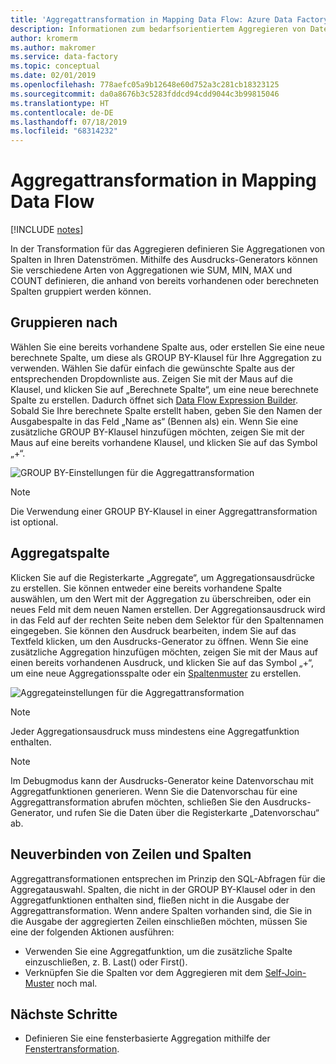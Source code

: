 ```yaml
---
title: 'Aggregattransformation in Mapping Data Flow: Azure Data Factory | Microsoft-Dokumentation'
description: Informationen zum bedarfsorientiertem Aggregieren von Daten in Azure Data Factory mithilfe der Mapping Data Flow-Aggregattransformation
author: kromerm
ms.author: makromer
ms.service: data-factory
ms.topic: conceptual
ms.date: 02/01/2019
ms.openlocfilehash: 778aefc05a9b12648e60d752a3c281cb18323125
ms.sourcegitcommit: da0a8676b3c5283fddcd94cdd9044c3b99815046
ms.translationtype: HT
ms.contentlocale: de-DE
ms.lasthandoff: 07/18/2019
ms.locfileid: "68314232"
---
```

# <a name="aggregate-transformation-in-mapping-data-flow"></a>Aggregattransformation in Mapping Data Flow 

[!INCLUDE [notes](../../includes/data-factory-data-flow-preview.md)]

In der Transformation für das Aggregieren definieren Sie Aggregationen von Spalten in Ihren Datenströmen. Mithilfe des Ausdrucks-Generators können Sie verschiedene Arten von Aggregationen wie SUM, MIN, MAX und COUNT definieren, die anhand von bereits vorhandenen oder berechneten Spalten gruppiert werden können.

## <a name="group-by"></a>Gruppieren nach
Wählen Sie eine bereits vorhandene Spalte aus, oder erstellen Sie eine neue berechnete Spalte, um diese als GROUP BY-Klausel für Ihre Aggregation zu verwenden. Wählen Sie dafür einfach die gewünschte Spalte aus der entsprechenden Dropdownliste aus. Zeigen Sie mit der Maus auf die Klausel, und klicken Sie auf „Berechnete Spalte“, um eine neue berechnete Spalte zu erstellen. Dadurch öffnet sich [Data Flow Expression Builder](concepts-data-flow-expression-builder.md). Sobald Sie Ihre berechnete Spalte erstellt haben, geben Sie den Namen der Ausgabespalte in das Feld „Name as“ (Bennen als) ein. Wenn Sie eine zusätzliche GROUP BY-Klausel hinzufügen möchten, zeigen Sie mit der Maus auf eine bereits vorhandene Klausel, und klicken Sie auf das Symbol „+“.

![GROUP BY-Einstellungen für die Aggregattransformation](media/data-flow/agg.png "GROUP BY-Einstellungen für die Aggregattransformation")

> [!NOTE]
> Die Verwendung einer GROUP BY-Klausel in einer Aggregattransformation ist optional.

## <a name="aggregate-column"></a>Aggregatspalte 
Klicken Sie auf die Registerkarte „Aggregate“, um Aggregationsausdrücke zu erstellen. Sie können entweder eine bereits vorhandene Spalte auswählen, um den Wert mit der Aggregation zu überschreiben, oder ein neues Feld mit dem neuen Namen erstellen. Der Aggregationsausdruck wird in das Feld auf der rechten Seite neben dem Selektor für den Spaltennamen eingegeben. Sie können den Ausdruck bearbeiten, indem Sie auf das Textfeld klicken, um den Ausdrucks-Generator zu öffnen. Wenn Sie eine zusätzliche Aggregation hinzufügen möchten, zeigen Sie mit der Maus auf einen bereits vorhandenen Ausdruck, und klicken Sie auf das Symbol „+“, um eine neue Aggregationsspalte oder ein [Spaltenmuster](concepts-data-flow-column-pattern.md) zu erstellen.

![Aggregateinstellungen für die Aggregattransformation](media/data-flow/agg2.png "Aggregateinstellungen für die Aggregattransformation")

> [!NOTE]
> Jeder Aggregationsausdruck muss mindestens eine Aggregatfunktion enthalten.

> [!NOTE]
> Im Debugmodus kann der Ausdrucks-Generator keine Datenvorschau mit Aggregatfunktionen generieren. Wenn Sie die Datenvorschau für eine Aggregattransformation abrufen möchten, schließen Sie den Ausdrucks-Generator, und rufen Sie die Daten über die Registerkarte „Datenvorschau“ ab.

## <a name="reconnect-rows-and-columns"></a>Neuverbinden von Zeilen und Spalten
Aggregattransformationen entsprechen im Prinzip den SQL-Abfragen für die Aggregatauswahl. Spalten, die nicht in der GROUP BY-Klausel oder in den Aggregatfunktionen enthalten sind, fließen nicht in die Ausgabe der Aggregattransformation. Wenn andere Spalten vorhanden sind, die Sie in die Ausgabe der aggregierten Zeilen einschließen möchten, müssen Sie eine der folgenden Aktionen ausführen:

* Verwenden Sie eine Aggregatfunktion, um die zusätzliche Spalte einzuschließen, z. B. Last() oder First().
* Verknüpfen Sie die Spalten vor dem Aggregieren mit dem [Self-Join-Muster](https://mssqldude.wordpress.com/2018/12/20/adf-data-flows-self-join/) noch mal.

## <a name="next-steps"></a>Nächste Schritte

* Definieren Sie eine fensterbasierte Aggregation mithilfe der [Fenstertransformation](data-flow-window.md).

